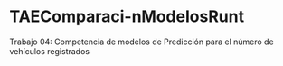 # TAEComparaci-nModelosRunt
Trabajo 04: Competencia de modelos de Predicción para el número de vehículos registrados
